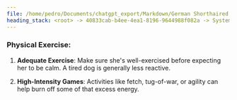 ```yaml
---
file: /home/pedro/Documents/chatgpt_export/Markdown/German Shorthaired Pointer Overview.md
heading_stack: <root> -> 40833cab-b4ee-4ea1-8196-9644988f082a -> System -> b26f7d2f-1eaa-4ae1-9c32-2d20377e75ae -> System -> aaa27954-d44f-4fe9-935e-92062b4cfc97 -> User -> dee57bea-b85e-4835-91a2-48d2ea795901 -> Assistant -> Physical Characteristics: -> Temperament: -> Health: -> Care and Maintenance: -> Versatility: -> aaa2ff3c-99d4-4113-bfc9-1011e90cdea2 -> User -> fed09bc5-68a5-4fbe-bec1-2e712263777a -> Assistant -> aaa2e5fc-700c-41de-b0b4-fe65d1c02b2c -> User -> feba46cd-0f6a-473f-b47b-b35982534a19 -> Assistant -> aaa2a0b7-8947-48ec-9f5c-e8c2eabc73d8 -> User -> fd80ef72-3e34-4d2c-bb8a-9bde4d92c3b3 -> Assistant -> aaa2fc10-6a4c-4d25-b746-09779bd6068f -> User -> 9e2756be-82b9-49f0-834a-2373003e2065 -> Assistant -> Developing Tracking Skills: -> Practical Uses: -> aaa272f0-2a6b-4c59-98e0-df70d4e96bd0 -> User -> 59bc175c-a192-4a75-9bf2-5003441fcd83 -> Assistant -> Origins: -> Similarities: -> Differences: -> aaa2396c-005e-43cb-9840-9105443b5e4a -> User -> 0a1db222-f1ea-419c-bede-4e5c086347c6 -> Assistant -> aaa2a864-7dcd-45ce-a858-7685a9f765d3 -> User -> fbd02384-4a0c-40a2-99b1-a67c48e2e127 -> Assistant -> Desensitization: -> Impulse Control: -> Mental Stimulation: -> Physical Exercise:
---
```

### Physical Exercise:

1. **Adequate Exercise**: Make sure she's well-exercised before expecting her to be calm. A tired dog is generally less reactive.

2. **High-Intensity Games**: Activities like fetch, tug-of-war, or agility can help burn off some of that excess energy.

